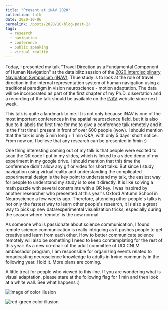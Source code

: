 ```yaml
---
title: "Present at iNAV 2020"
collection: talk
date: 2020-10-06
permalink: /posts/2020/10/blog-post-2/
tags:
  - research
  - navigation
  - conference
  - public speaking
  - virtual reality
---
```



Today, I presented my talk "Travel Direction as a Fundamental Component of Human Navigation" at the data blitz session of the [2020 Interdisciplinary Navigation Symposium (iNAV)](https://inavsymposium.com/). Thue study is to look at the role of travel direction in the internal representation system of human navigation using a traditional paradigm in vision neuroscience - motion adaptation. The data will be incorporated as part of the first chapter of my Ph.D. dissertation and a recording of the talk should be available on the [iNAV](https://inavsymposium.com/) website since next week.

This talk is quite a landmark to me. It is not only because iNAV is one of the most important conferences in the spatial neuroscience field, but it is also due to it labels the first time for me to give a conference talk remotely and it is the first time I present in front of over 600 people (wow). I should mention that the talk is only 5 min long + 1 min Q&A, with only 5 days' short notice. From now on, I believe that any research can be presented in 5min :)

One thing interesting coming out of my talk is that people were excited to scan the QR code I put in my slides, which is linked to a video demo of my experiment in my google drive. I should mention that  this time the conference didn't allow any gif or video for short talks. But since I study navigation using virtual reality and understanding the complicated experimental design is the key point to understand my talk, the easiest way for people to understand my study is to see it directly. It is like solving a math puzzle with several constraints with a QR key. I was inspired by another researcher who presented at this year's Oxford Antumn School in Neuroscience a few weeks ago. Therefore, attending other people's talks is not only the fastest way to learn other people's research, it is also a great way to pick up new data/experimental visualization tricks, especially during the season where 'remote' is the new normal.

As someone who is passionate about science communication, I found remote science communication is really intriguing as it pushes people to get creative and learn from each other. How to better communicate science remotely will also be something I need to keep comtemplating for the rest of this year: As a new co-chair of the adult committee of UCI CNLM ambassador program, I am responsible for organizing events related to broadcasting neuroscience knowledge to adults in Irvine community in the following year. Hold it. More plans are coming.

A little treat for people who viewed to this line. If you are wondering what is visual adaptation, please stare at the following flag for 1 min and then look at a white wall. See what happens :) 

![Image of color illusion](https://github.com/LilianYou/LilianYou.github.io/blob/master/images/red_green_flag.png)

![red-green color illusion](red_green_flag.png)


